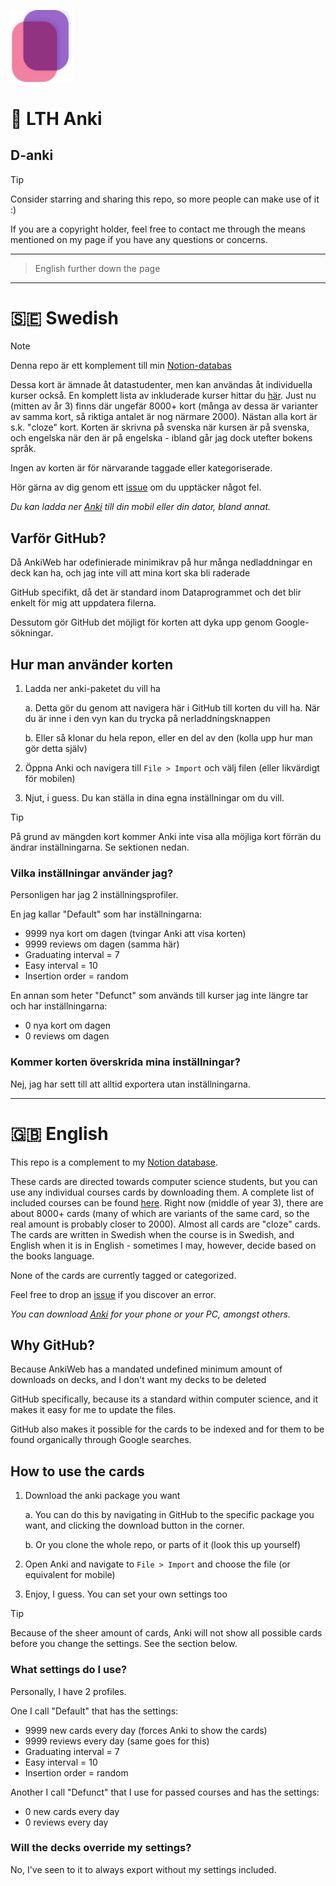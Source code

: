 <p align="left">
    <img src="cards.svg" alt="Cards icon, designed by Embracket" style="width:20%">
</p>

# 🏫 LTH Anki
## D-anki

> [!TIP]
> Consider starring and sharing this repo, so more people can make use of it :) 

If you are a copyright holder, feel free to contact me through the means mentioned on my page if you have any questions or concerns.

---

> English further down the page

---

# 🇸🇪 Swedish
> [!NOTE]
> Denna repo är ett komplement till min [Notion-databas](https://mikaelrr.notion.site/Delade-anteckningar-Hub-LTH-D-C-f2a47297b9b146dba372e02c4f789d55?pvs=4)

Dessa kort är ämnade åt datastudenter, men kan användas åt individuella kurser också. En komplett lista av inkluderade kurser hittar du [här](contents.md). Just nu (mitten av år 3) finns där ungefär 8000+ kort (många av dessa är varianter av samma kort, så riktiga antalet är nog närmare 2000). Nästan alla kort är s.k. "cloze" kort. Korten är skrivna på svenska när kursen är på svenska, och engelska när den är på engelska - ibland går jag dock utefter bokens språk.

Ingen av korten är för närvarande taggade eller kategoriserade.

Hör gärna av dig genom ett [issue](https://www.github.com/mikael-ros/LTH-anki/issues/new) om du upptäcker något fel.

_Du kan ladda ner [Anki](https://apps.ankiweb.net) till din mobil eller din dator, bland annat._


## Varför GitHub?
Då AnkiWeb har odefinierade minimikrav på hur många nedladdningar en deck kan ha, och jag inte vill att mina kort ska bli raderade

GitHub specifikt, då det är standard inom Dataprogrammet och det blir enkelt för mig att uppdatera filerna.

Dessutom gör GitHub det möjligt för korten att dyka upp genom Google-sökningar.

## Hur man använder korten
1. Ladda ner anki-paketet du vill ha

    a. Detta gör du genom att navigera här i GitHub till korten du vill ha. När du är inne i den vyn kan du trycka på nerladdningsknappen

    b. Eller så klonar du hela repon, eller en del av den (kolla upp hur man gör detta själv)

2. Öppna Anki och navigera till ``File > Import`` och välj filen (eller likvärdigt för mobilen)

3. Njut, i guess. Du kan ställa in dina egna inställningar om du vill.

> [!TIP]
> På grund av mängden kort kommer Anki inte visa alla möjliga kort förrän du ändrar inställningarna. Se sektionen nedan.

### Vilka inställningar använder jag?
Personligen har jag 2 inställningsprofiler.  

En jag kallar "Default" som har inställningarna:
- 9999 nya kort om dagen (tvingar Anki att visa korten)
- 9999 reviews om dagen (samma här)
- Graduating interval = 7
- Easy interval = 10
- Insertion order = random

En annan som heter "Defunct" som används till kurser jag inte längre tar och har inställningarna:
- 0 nya kort om dagen
- 0 reviews om dagen

### Kommer korten överskrida mina inställningar?
Nej, jag har sett till att alltid exportera utan inställningarna.

---

# 🇬🇧 English
This repo is a complement to my [Notion database](https://mikaelrr.notion.site/Delade-anteckningar-Hub-LTH-D-C-f2a47297b9b146dba372e02c4f789d55?pvs=4).

These cards are directed towards computer science students, but you can use any individual courses cards by downloading them. A complete list of included courses can be found [here](contents.md). Right now (middle of year 3), there are about 8000+ cards (many of which are variants of the same card, so the real amount is probably closer to 2000). Almost all cards are "cloze" cards. The cards are written in Swedish when the course is in Swedish, and English when it is in English - sometimes I may, however, decide based on the books language.

None of the cards are currently tagged or categorized.

Feel free to drop an [issue](https://www.github.com/mikael-ros/LTH-anki/issues/new) if you discover an error.

_You can download [Anki](https://apps.ankiweb.net) for your phone or your PC, amongst others._ 

## Why GitHub?
Because AnkiWeb has a mandated undefined minimum amount of downloads on decks, and I don't want my decks to be deleted

GitHub specifically, because its a standard within computer science, and it makes it easy for me to update the files.

GitHub also makes it possible for the cards to be indexed and for them to be found organically through Google searches.

## How to use the cards
1. Download the anki package you want

    a. You can do this by navigating in GitHub to the specific package you want, and clicking the download button in the corner.

    b. Or you clone the whole repo, or parts of it (look this up yourself)

2. Open Anki and navigate to ``File > Import`` and choose the file (or equivalent for mobile)

3. Enjoy, I guess. You can set your own settings too

> [!TIP]
> Because of the sheer amount of cards, Anki will not show all possible cards before you change the settings. See the section below.

### What settings do I use?
Personally, I have 2 profiles.

One I call "Default" that has the settings:
- 9999 new cards every day (forces Anki to show the cards)
- 9999 reviews every day (same goes for this)
- Graduating interval = 7
- Easy interval = 10
- Insertion order = random

Another I call "Defunct" that I use for passed courses and has the settings:
- 0 new cards every day
- 0 reviews every day

### Will the decks override my settings?
No, I've seen to it to always export without my settings included.
